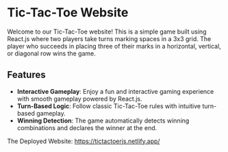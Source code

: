 # Tic-Tac-Toe Website

Welcome to our Tic-Tac-Toe website! This is a simple game built using React.js where two players take turns marking spaces in a 3x3 grid. The player who succeeds in placing three of their marks in a horizontal, vertical, or diagonal row wins the game.

## Features

- **Interactive Gameplay**: Enjoy a fun and interactive gaming experience with smooth gameplay powered by React.js.
- **Turn-Based Logic**: Follow classic Tic-Tac-Toe rules with intuitive turn-based gameplay.
- **Winning Detection**: The game automatically detects winning combinations and declares the winner at the end.

The Deployed Website: https://tictactoerjs.netlify.app/